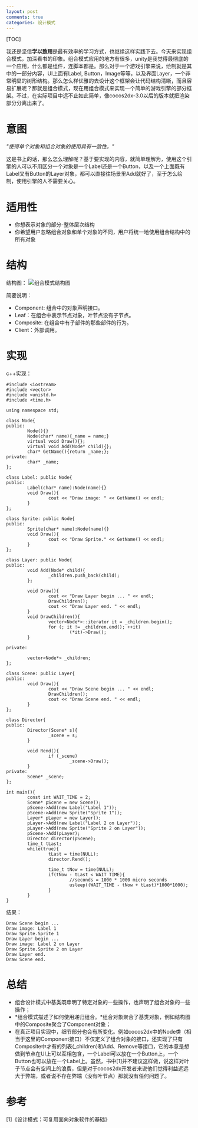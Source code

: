 ```yaml
---
layout: post
comments: true
categories: 设计模式
---
```


[TOC]

我还是坚信**学以致用**是最有效率的学习方式，也继续这样实践下去。今天来实现组合模式，加深看书的印象。组合模式应用的地方有很多，unity是我觉得最彻底的一个应用，什么都是组件，连脚本都是。那么对于一个游戏引擎来说，绘制就是其中的一部分内容，UI上面有Label, Button，Image等等，以及界面Layer，一个非常明显的树形结构。那么怎么样优雅的去设计这个框架会让代码结构清晰，而且容易扩展呢？那就是组合模式，现在用组合模式来实现一个简单的游戏引擎的部分框架。不过，在实际项目中远不止如此简单，像cocos2dx-3.0以后的版本就把渲染部分分离出来了。

# 意图
*"使得单个对象和组合对象的使用具有一致性。"*

这是书上的话，那么怎么理解呢？基于要实现的内容，就简单理解为，使用这个引擎的人可以不用区分一个对象是一个Label还是一个Button，以及一个上面既有Label又有Button的Layer对象，都可以直接往场景里Add就好了，至于怎么绘制，使用引擎的人不需要关心。

# 适用性
* 你想表示对象的部分-整体层次结构
* 你希望用户忽略组合对象和单个对象的不同，用户将统一地使用组合结构中的所有对象

# 结构
结构图：
![组合模式结构图](http://o856moet9.bkt.clouddn.com/composite.jpg)

简要说明：
* Component: 组合中的对象声明接口。
* Leaf：在组合中表示节点对象，叶节点没有子节点。
* Composite: 在组合中有子部件的那些部件的行为。
* Client：外部调用。

# 实现
c++实现：

	#include <iostream>
	#include <vector>
	#include <unistd.h>
	#include <time.h>

	using namespace std;

	class Node{
	public:
			Node(){}
			Node(char* name){_name = name;}
			virtual void Draw(){};
			virtual void Add(Node* child){};
			char* GetName(){return _name;};
	private:
			char* _name;
	};

	class Label: public Node{
	public:
			Label(char* name):Node(name){}
			void Draw(){
					cout << "Draw image: " << GetName() << endl;
			}
	};

	class Sprite: public Node{
	public:
			Sprite(char* name):Node(name){}
			void Draw(){
					cout << "Draw Sprite." << GetName() << endl;
			}
	};

	class Layer: public Node{
	public:
			void Add(Node* child){
					_children.push_back(child);
			};

			void Draw(){
					cout << "Draw Layer begin ... " << endl;
					DrawChildren();
					cout << "Draw Layer end. " << endl;
			}
			void DrawChildren(){
					vector<Node*>::iterator it = _children.begin();
					for (; it != _children.end(); ++it)
							(*it)->Draw();
			}

	private:

			vector<Node*> _children;
	};

	class Scene: public Layer{
	public:
			void Draw(){
					cout << "Draw Scene begin ... " << endl;
					DrawChildren();
					cout << "Draw Scene end. " << endl;
			}
	};

	class Director{
	public:
			Director(Scene* s){
					_scene = s;
			}

			void Rend(){
					if (_scene)
							_scene->Draw();
			}
	private:
			Scene* _scene;
	};

	int main(){
			const int WAIT_TIME = 2;
			Scene* pScene = new Scene();
			pScene->Add(new Label("Label 1"));
			pScene->Add(new Sprite("Sprite 1"));
			Layer* pLayer = new Layer();
			pLayer->Add(new Label("Label 2 on Layer"));
			pLayer->Add(new Sprite("Sprite 2 on Layer"));
			pScene->Add(pLayer);
			Director director(pScene);
			time_t tLast;
			while(true){
					tLast = time(NULL);
					director.Rend();

					time_t tNow = time(NULL);
					if(tNow - tLast < WAIT_TIME){
							//seconds = 1000 * 1000 micro seconds 
							usleep((WAIT_TIME - tNow + tLast)*1000*1000);
					}
			}
	}

结果：

	Draw Scene begin ... 
	Draw image: Label 1
	Draw Sprite.Sprite 1
	Draw Layer begin ... 
	Draw image: Label 2 on Layer
	Draw Sprite.Sprite 2 on Layer
	Draw Layer end. 
	Draw Scene end. 

# 总结
* 组合设计模式中基类既申明了特定对象的一些操作，也声明了组合对象的一些操作；
* *组合模式描述了如何使用递归组合。*组合对象聚合了基类对象，例如结构图中的Composite聚合了Component对象；
* 在真正项目实现中，细节部分也会有所变化。例如cocos2dx中的Node类（相当于这里的Component接口）不仅定义了组合对象的接口，还实现了只有Composite中才有的列表(_children)和Add、Remove等接口，它的本意是想做到节点在UI上可以互相包含，一个Label可以放在一个Button上，一个Button也可以放在一个Label上。虽然，书中[1]并不建议这样做，说这样对叶子节点会有空间上的浪费，但是对于cocos2dx开发者来说他们觉得利益远远大于弊端，或者说不存在弊端（没有叶节点）那就没有任何问题了。

# 参考
[1]《设计模式：可复用面向对象软件的基础》